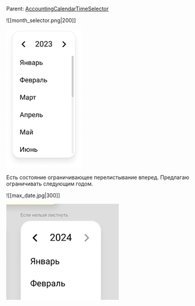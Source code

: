 Parent: [AccountingCalendarTimeSelector](TimeSelector.md)

![[month_selector.png|200]]

<img src="../../assets/month_selector.png" width="200">

Есть состояние ограничивающее перелистывание вперед. Предлагаю ограничивать следующим годом.

![[max_date.jpg|300]]

<img src="../../assets/max_date.jpg" width="300">